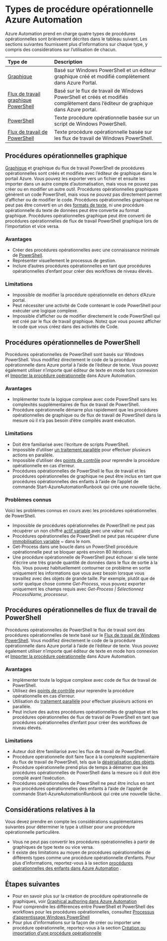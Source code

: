 <properties 
   pageTitle="Types de procédure opérationnelle Automation Azure"
   description="Décrit les différents types de procédures opérationnelles que vous pouvez utiliser dans Azure Automation et les considérations à prendre en compte pour déterminer le type à utiliser. "
   services="automation"
   documentationCenter=""
   authors="mgoedtel"
   manager="jwhit"
   editor="tysonn" />
<tags 
   ms.service="automation"
   ms.devlang="na"
   ms.topic="article"
   ms.tgt_pltfrm="na"
   ms.workload="infrastructure-services"
   ms.date="09/12/2016"
   ms.author="bwren" />

# <a name="azure-automation-runbook-types"></a>Types de procédure opérationnelle Azure Automation

Azure Automation prend en charge quatre types de procédures opérationnelles sont brièvement décrites dans le tableau suivant.  Les sections suivantes fournissent plus d’informations sur chaque type, y compris des considérations sur l’utilisation de chacun.


| Type de |  Description |
|:---|:---|
| [Graphique](#graphical-runbooks) | Basé sur Windows PowerShell et un éditeur graphique créé et modifié complètement dans Azure Portal. | 
| [Flux de travail graphique PowerShell](#graphical-runbooks) | Basé sur le flux de travail de Windows PowerShell et créés et modifiés complètement dans l’éditeur de graphique dans Azure portal. 
| [PowerShell](#powershell-runbooks) | Texte procédure opérationnelle basée sur un script de Windows PowerShell.
| [Flux de travail de PowerShell](#powershell-workflow-runbooks) | Texte procédure opérationnelle basée sur les flux de travail de Windows PowerShell. |


## <a name="graphical-runbooks"></a>Procédures opérationnelles graphique

[Graphique](automation-runbook-types.md#graphical-runbooks) et graphique du flux de travail PowerShell de procédures opérationnelles sont créés et modifiés avec l’éditeur de graphique dans le portail Azure.  Vous pouvez les exporter vers un fichier et ensuite les importer dans un autre compte d’automatisation, mais vous ne pouvez pas créer ou en modifier un autre outil.  Procédures opérationnelles graphiques génèrent un code PowerShell, mais vous ne pouvez pas directement permet d’afficher ou de modifier le code. Procédures opérationnelles graphique ne peut pas être converti en un des [formats de texte](automation-runbook-types.md), ni une procédure opérationnelle du texte de données peut être convertie au format graphique. Procédures opérationnelles graphique peut être converti de procédures opérationnelles de flux de travail PowerShell graphique lors de l’importation et vice versa.

### <a name="advantages"></a>Avantages

- Créer des procédures opérationnelles avec une connaissance minimale de [PowerShell](automation-powershell-workflow.md).
- Représenter visuellement le processus de gestion.
- Inclure d’autres procédures opérationnelles en tant que procédures opérationnelles d’enfant pour créer des workflows de niveau élevés.


### <a name="limitations"></a>Limitations

- Impossible de modifier la procédure opérationnelle en dehors d’Azure portal.
- Peut nécessiter une activité de Code contenant le code PowerShell pour exécuter une logique complexe.
- Impossible d’afficher ou de modifier directement le code PowerShell qui est créé par le flux de travail graphique. Notez que vous pouvez afficher le code que vous créez dans des activités de Code.


## <a name="powershell-runbooks"></a>Procédures opérationnelles de PowerShell

Procédures opérationnelles de PowerShell sont basés sur Windows PowerShell.  Vous modifiez directement le code de la procédure opérationnelle dans Azure portal à l’aide de l’éditeur de texte.  Vous pouvez également utiliser n’importe quel éditeur de texte en mode hors connexion et [Importer la procédure opérationnelle](http://msdn.microsoft.com/library/azure/dn643637.aspx) dans Azure Automation.

### <a name="advantages"></a>Avantages

- Implémenter toute la logique complexe avec code PowerShell sans les complexités supplémentaires de flux de travail de PowerShell. 
- Procédure opérationnelle démarre plus rapidement que les procédures opérationnelles de graphique ou de flux de travail de PowerShell dans la mesure où il n’a pas besoin d’être compilés avant exécution.

### <a name="limitations"></a>Limitations

- Doit être familiarisé avec l’écriture de scripts PowerShell.
- Impossible d’utiliser [un traitement parallèle](automation-powershell-workflow.md#parallel-processing) pour effectuer plusieurs actions en parallèle.
- Impossible d’utiliser des [points de contrôle](automation-powershell-workflow.md#checkpoints) pour reprendre la procédure opérationnelle en cas d’erreur.
- Procédures opérationnelles de PowerShell le flux de travail et les procédures opérationnelles de graphique ne peut être inclus en tant que procédures opérationnelles des enfants à l’aide de l’applet de commande Start-AzureAutomationRunbook qui crée une nouvelle tâche.

### <a name="known-issues"></a>Problèmes connus
Voici les problèmes connus en cours avec les procédures opérationnelles de PowerShell.

- Impossible de procédures opérationnelles de PowerShell ne peut pas récupérer un non chiffré [actif variable](automation-variables.md) avec une valeur null.
- Procédures opérationnelles de PowerShell ne peut pas récupérer d’une [immobilisation variable](automation-variables.md) *~* dans le nom.
- Get-Process dans une boucle dans un PowerShell procédure opérationnelle peut se bloquer après environ 80 itérations. 
- Une procédure opérationnelle de PowerShell peut échouer si elle tente d’écrire une très grande quantité de données dans le flux de sortie à la fois.   Vous pouvez habituellement contourner ce problème en sortie uniquement les informations que vous avez besoin lorsque vous travaillez avec des objets de grande taille.  Par exemple, plutôt que de sortir quelque chose comme *Get-Process*, vous pouvez exporter uniquement les champs requis avec *Get-Process | Sélectionnez ProcessName, processeur*.

## <a name="powershell-workflow-runbooks"></a>Procédures opérationnelles de flux de travail de PowerShell

Procédures opérationnelles de PowerShell le flux de travail sont des procédures opérationnelles de texte basé sur le [Flux de travail de Windows PowerShell](automation-powershell-workflow.md).  Vous modifiez directement le code de la procédure opérationnelle dans Azure portal à l’aide de l’éditeur de texte.  Vous pouvez également utiliser n’importe quel éditeur de texte en mode hors connexion et [Importer la procédure opérationnelle](http://msdn.microsoft.com/library/azure/dn643637.aspx) dans Azure Automation.

### <a name="advantages"></a>Avantages

- Implémenter toute la logique complexe avec code de flux de travail de PowerShell.
- Utilisez des [points de contrôle](automation-powershell-workflow.md#checkpoints) pour reprendre la procédure opérationnelle en cas d’erreur.
- Utilisation du [traitement parallèle](automation-powershell-workflow.md#parallel-processing) pour effectuer plusieurs actions en parallèle.
- Peut inclure des autres procédures opérationnelles de graphique et les procédures opérationnelles de flux de travail de PowerShell en tant que procédures opérationnelles d’enfant pour créer des workflows de niveau élevés.


### <a name="limitations"></a>Limitations

- Auteur doit être familiarisé avec les flux de travail de PowerShell.
- Procédure opérationnelle doit faire face à la complexité supplémentaire du flux de travail de PowerShell, tels que la [désérialisation des objets](automation-powershell-workflow.md#code-changes).
- Procédure opérationnelle prend plus de temps à démarrer que les procédures opérationnelles de PowerShell dans la mesure où il doit être compilé avant l’exécution.
- Procédures opérationnelles de PowerShell ne peut être inclus en tant que procédures opérationnelles des enfants à l’aide de l’applet de commande Start-AzureAutomationRunbook qui crée une nouvelle tâche.


## <a name="considerations"></a>Considérations relatives à la

Vous devez prendre en compte les considérations supplémentaires suivantes pour déterminer le type à utiliser pour une procédure opérationnelle particulière.

- Vous ne peut pas convertir les procédures opérationnelles à partir de graphiques de type texte ou vice versa.
- Il existe des limitations au moyen de procédures opérationnelles de différents types comme une procédure opérationnelle d’enfants.  Pour plus d’informations, reportez-vous à la section [procédures opérationnelles des enfants dans Azure Automation](automation-child-runbooks.md) .

  
## <a name="next-steps"></a>Étapes suivantes

- Pour en savoir plus sur la création de procédure opérationnelle de graphiques, voir [Graphical authoring dans Azure Automation](automation-graphical-authoring-intro.md)
- Pour comprendre les différences entre PowerShell et PowerShell des workflows pour les procédures opérationnelles, consultez [Processus d’apprentissage Windows PowerShell](automation-powershell-workflow.md)
- Pour plus d’informations sur la façon de créer ou importer une procédure opérationnelle, reportez-vous à la section [Création ou importation d’une procédure opérationnelle](automation-creating-importing-runbook.md)



